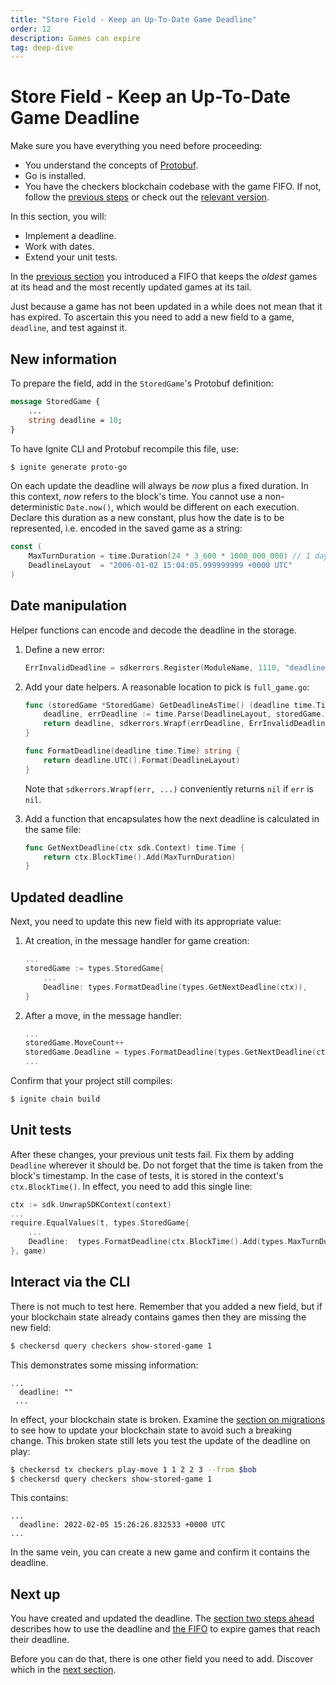 ```yaml
---
title: "Store Field - Keep an Up-To-Date Game Deadline"
order: 12
description: Games can expire
tag: deep-dive
---
```


# Store Field - Keep an Up-To-Date Game Deadline

<HighlightBox type="prerequisite">

Make sure you have everything you need before proceeding:

* You understand the concepts of [Protobuf](../2-main-concepts/protobuf.md).
* Go is installed.
* You have the checkers blockchain codebase with the game FIFO. If not, follow the [previous steps](./game-fifo.md) or check out the [relevant version](https://github.com/cosmos/b9-checkers-academy-draft/tree/v1-game-fifo).

</HighlightBox>

<HighlightBox type="learning">

In this section, you will:

* Implement a deadline.
* Work with dates.
* Extend your unit tests.

</HighlightBox>

In the [previous section](./game-fifo.md) you introduced a FIFO that keeps the _oldest_ games at its head and the most recently updated games at its tail.

Just because a game has not been updated in a while does not mean that it has expired. To ascertain this you need to add a new field to a game, `deadline`, and test against it.

## New information

To prepare the field, add in the `StoredGame`'s Protobuf definition:

```protobuf [https://github.com/cosmos/b9-checkers-academy-draft/blob/58199af8/proto/checkers/stored_game.proto#L16]
message StoredGame {
    ...
    string deadline = 10;
}
```

To have Ignite CLI and Protobuf recompile this file, use:

```sh
$ ignite generate proto-go
```

On each update the deadline will always be _now_ plus a fixed duration. In this context, _now_ refers to the block's time. You cannot use a non-deterministic `Date.now()`, which would be different on each execution. Declare this duration as a new constant, plus how the date is to be represented, i.e. encoded in the saved game as a string:

```go [https://github.com/cosmos/b9-checkers-academy-draft/blob/58199af8/x/checkers/types/keys.go#L38-L39]
const (
    MaxTurnDuration = time.Duration(24 * 3_600 * 1000_000_000) // 1 day
    DeadlineLayout  = "2006-01-02 15:04:05.999999999 +0000 UTC"
)
```

## Date manipulation

Helper functions can encode and decode the deadline in the storage.

1. Define a new error:

    ```go [https://github.com/cosmos/b9-checkers-academy-draft/blob/58199af8/x/checkers/types/errors.go#L21]
    ErrInvalidDeadline = sdkerrors.Register(ModuleName, 1110, "deadline cannot be parsed: %s")
    ```

2. Add your date helpers. A reasonable location to pick is `full_game.go`:

    ```go [https://github.com/cosmos/b9-checkers-academy-draft/blob/58199af8/x/checkers/types/full_game.go#L40-L51]
    func (storedGame *StoredGame) GetDeadlineAsTime() (deadline time.Time, err error) {
        deadline, errDeadline := time.Parse(DeadlineLayout, storedGame.Deadline)
        return deadline, sdkerrors.Wrapf(errDeadline, ErrInvalidDeadline.Error(), storedGame.Deadline)
    }

    func FormatDeadline(deadline time.Time) string {
        return deadline.UTC().Format(DeadlineLayout)
    }
    ```

   Note that `sdkerrors.Wrapf(err, ...)` conveniently returns `nil` if `err` is `nil`.

3. Add a function that encapsulates how the next deadline is calculated in the same file:

    ```go [https://github.com/cosmos/b9-checkers-academy-draft/blob/58199af8/x/checkers/types/full_game.go#L45-L47]
    func GetNextDeadline(ctx sdk.Context) time.Time {
        return ctx.BlockTime().Add(MaxTurnDuration)
    }
    ```

## Updated deadline

Next, you need to update this new field with its appropriate value:

1. At creation, in the message handler for game creation:

    ```go [https://github.com/cosmos/b9-checkers-academy-draft/blob/58199af8/x/checkers/keeper/msg_server_create_game.go#L30]
    ...
    storedGame := types.StoredGame{
        ...
        Deadline: types.FormatDeadline(types.GetNextDeadline(ctx)),
    }
    ```

2. After a move, in the message handler:

    ```go [https://github.com/cosmos/b9-checkers-academy-draft/blob/58199af8/x/checkers/keeper/msg_server_play_move.go#L60]
    ...
    storedGame.MoveCount++
    storedGame.Deadline = types.FormatDeadline(types.GetNextDeadline(ctx))
    ...
    ```

Confirm that your project still compiles:

```sh
$ ignite chain build
```

## Unit tests

After these changes, your previous unit tests fail. Fix them by adding `Deadline` wherever it should be. Do not forget that the time is taken from the block's timestamp. In the case of tests, it is stored in the context's `ctx.BlockTime()`. In effect, you need to add this single line:

```go [https://github.com/cosmos/b9-checkers-academy-draft/blob/58199af8/x/checkers/keeper/msg_server_reject_game_fifo_test.go#L43]
ctx := sdk.UnwrapSDKContext(context)
...
require.EqualValues(t, types.StoredGame{
    ...
    Deadline:  types.FormatDeadline(ctx.BlockTime().Add(types.MaxTurnDuration)),
}, game)
```

## Interact via the CLI

There is not much to test here. Remember that you added a new field, but if your blockchain state already contains games then they are missing the new field:

```sh
$ checkersd query checkers show-stored-game 1
```

This demonstrates some missing information:

```
...
  deadline: ""
 ...
```

In effect, your blockchain state is broken. Examine the [section on migrations](./migration.md) to see how to update your blockchain state to avoid such a breaking change. This broken state still lets you test the update of the deadline on play:

```sh
$ checkersd tx checkers play-move 1 1 2 2 3 --from $bob
$ checkersd query checkers show-stored-game 1
```

This contains:

```
...
  deadline: 2022-02-05 15:26:26.832533 +0000 UTC
...
```

In the same vein, you can create a new game and confirm it contains the deadline.

## Next up

You have created and updated the deadline. The [section two steps ahead](./game-forfeit.md) describes how to use the deadline and [the FIFO](./game-fifo.md) to expire games that reach their deadline.

Before you can do that, there is one other field you need to add. Discover which in the [next section](./game-winner.md).
